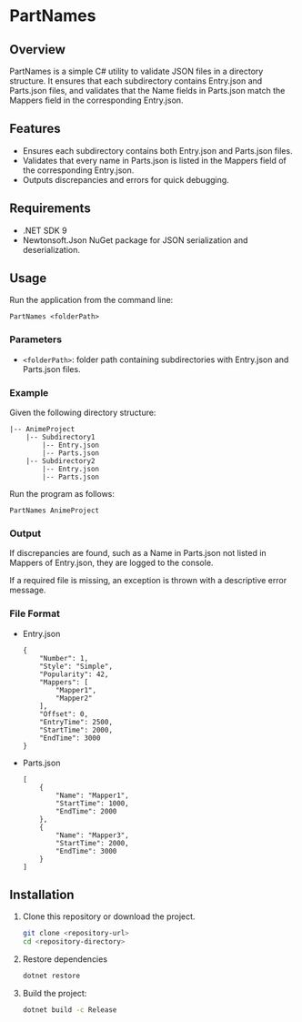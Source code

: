 # PartNames

## Overview
PartNames is a simple C# utility to validate JSON files in a directory structure. It ensures that each subdirectory contains Entry.json and Parts.json files, and validates that the Name fields in Parts.json match the Mappers field in the corresponding Entry.json.

## Features

- Ensures each subdirectory contains both Entry.json and Parts.json files.
- Validates that every name in Parts.json is listed in the Mappers field of the corresponding Entry.json.
- Outputs discrepancies and errors for quick debugging.

## Requirements
- .NET SDK 9
- Newtonsoft.Json NuGet package for JSON serialization and deserialization.

## Usage
Run the application from the command line:
```
PartNames <folderPath>
```
### Parameters
- `<folderPath>`: folder path containing subdirectories with Entry.json and Parts.json files.

### Example

Given the following directory structure:
```
|-- AnimeProject
    |-- Subdirectory1
        |-- Entry.json
        |-- Parts.json
    |-- Subdirectory2
        |-- Entry.json
        |-- Parts.json
```
Run the program as follows:
```
PartNames AnimeProject
```
### Output

If discrepancies are found, such as a Name in Parts.json not listed in Mappers of Entry.json, they are logged to the console.

If a required file is missing, an exception is thrown with a descriptive error message.

### File Format

- Entry.json
    ```
    {
        "Number": 1,
        "Style": "Simple",
        "Popularity": 42,
        "Mappers": [
            "Mapper1",
            "Mapper2"
        ],
        "Offset": 0,
        "EntryTime": 2500,
        "StartTime": 2000,
        "EndTime": 3000
    }
    ```
- Parts.json
    ```
    [
        {
            "Name": "Mapper1",
            "StartTime": 1000,
            "EndTime": 2000
        },
        {
            "Name": "Mapper3",
            "StartTime": 2000,
            "EndTime": 3000
        }
    ]
    ```

## Installation
1. Clone this repository or download the project.
   ```bash
   git clone <repository-url>
   cd <repository-directory>
   ```
2. Restore dependencies
   ```bash
   dotnet restore
   ``` 
3. Build the project:
   ```bash
   dotnet build -c Release
   ```
